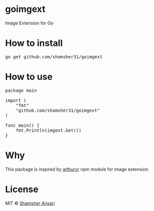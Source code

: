 # goimgext
Image Extension for Go

# How to install
<pre>
go get github.com/shamsher31/goimgext
</pre>

# How to use
<pre>
package main

import (
	"fmt"
	"github.com/shamsher31/goimgext"
)

func main() {
	fmt.Println(imgext.Get())
}
</pre>

# Why
This package is inspired by [arthurvr](https://www.npmjs.com/package/image-extensions) npm module for image extension.

# License
MIT © [Shamsher Ansari](https://github.com/shamsher31)
